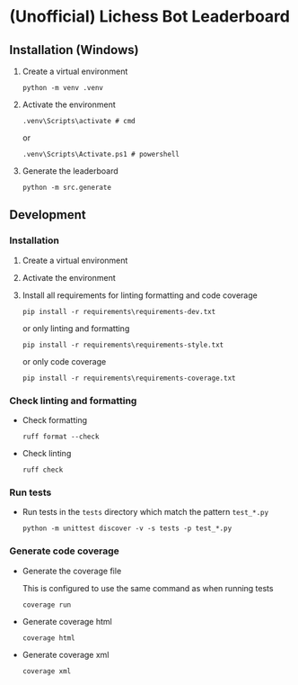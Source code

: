 # (Unofficial) Lichess Bot Leaderboard

## Installation (Windows)

1. Create a virtual environment

    ```shell
    python -m venv .venv
    ```

2. Activate the environment

    ```shell
    .venv\Scripts\activate # cmd
    ```

    or

    ```shell
    .venv\Scripts\Activate.ps1 # powershell
    ```

3. Generate the leaderboard

    ```shell
    python -m src.generate
    ```

## Development

### Installation

1. Create a virtual environment
2. Activate the environment
3. Install all requirements for linting formatting and code coverage

    ```shell
    pip install -r requirements\requirements-dev.txt
    ```

    or only linting and formatting

    ```shell
    pip install -r requirements\requirements-style.txt
    ```

    or only code coverage

    ```shell
    pip install -r requirements\requirements-coverage.txt
    ```

### Check linting and formatting

- Check formatting

    ```shell
    ruff format --check
    ```

- Check linting

    ```shell
    ruff check
    ```

### Run tests

- Run tests in the `tests` directory which match the pattern `test_*.py`

    ```shell
    python -m unittest discover -v -s tests -p test_*.py
    ```

### Generate code coverage

- Generate the coverage file

    This is configured to use the same command as when running tests

    ```shell
    coverage run
    ```

- Generate coverage html

    ```shell
    coverage html
    ```

- Generate coverage xml

    ```shell
    coverage xml
    ```
